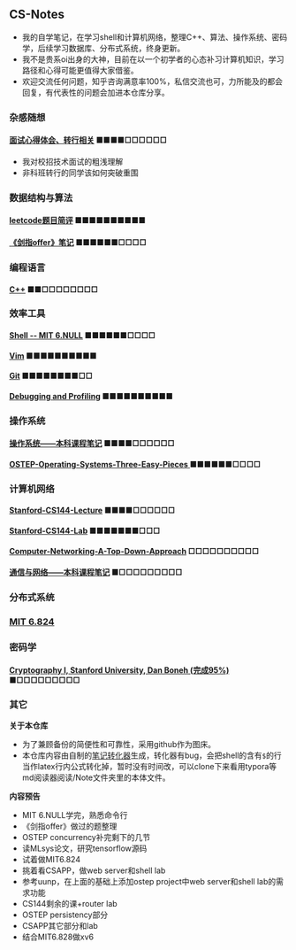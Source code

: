 ## CS-Notes
* 我的自学笔记，在学习shell和计算机网络，整理C++、算法、操作系统、密码学，后续学习数据库、分布式系统，终身更新。
* 我不是贵系oi出身的大神，目前在以一个初学者的心态补习计算机知识，学习路径和心得可能更值得大家借鉴。
* 欢迎交流任何问题，知乎咨询满意率100%，私信交流也可，力所能及的都会回复，有代表性的问题会加进本仓库分享。

### 杂感随想

#### [面试心得体会、转行相关](https://github.com/huangrt01/CS-Notes/blob/master/Notes/Output/%E9%9D%A2%E8%AF%95%E5%BF%83%E5%BE%97%E4%BD%93%E4%BC%9A%E4%B8%8E%E8%BD%AC%E8%A1%8C%E7%9B%B8%E5%85%B3.md) ■■■■□□□□□□

  * 我对校招技术面试的粗浅理解
  * 非科班转行的同学该如何突破重围

### 数据结构与算法

#### [leetcode题目简评](https://github.com/huangrt01/CS-Notes/blob/master/Notes/Output/leetcode%E9%A2%98%E7%9B%AE%E7%AE%80%E8%AF%84.md) ■■■■■■■■■■

#### [《剑指offer》笔记](https://github.com/huangrt01/CS-Notes/blob/master/Notes/Output/%E3%80%8A%E5%89%91%E6%8C%87offer%E3%80%8B%E7%AC%94%E8%AE%B0.md) ■■■■■■□□□□

### 编程语言

#### [C++](https://github.com/huangrt01/CS-Notes/blob/master/Notes/Output/C%2B%2B.md) ■■□□□□□□□□

### 效率工具

#### [Shell   --  MIT 6.NULL](https://github.com/huangrt01/CS-Notes/blob/master/Notes/Output/Shell-MIT-6-NULL.md) ■■■■■■□□□□

#### [Vim](https://github.com/huangrt01/CS-Notes/blob/master/Notes/Output/Vim.md) ■■■■■■■■■■

#### [Git](https://github.com/huangrt01/CS-Notes/blob/master/Notes/Output/git.md) ■■■■■■■■□□

#### [Debugging and Profiling](https://github.com/huangrt01/CS-Notes/blob/master/Notes/Output/Debugging-and-Profiling.md) ■■■■■■■■■■

### 操作系统

#### [操作系统——本科课程笔记](https://github.com/huangrt01/CS-Notes/blob/master/Notes/Output/%E6%93%8D%E4%BD%9C%E7%B3%BB%E7%BB%9F.md) ■■■■□□□□□□

#### [OSTEP-Operating-Systems-Three-Easy-Pieces ](https://github.com/huangrt01/CS-Notes/blob/master/Notes/Output/OSTEP-Operating-Systems-Three-Easy-Pieces.md) ■■■■■■□□□□

### 计算机网络

#### [Stanford-CS144-Lecture](https://github.com/huangrt01/CS-Notes/blob/master/Notes/Output/Computer-Networking-Lecture-CS144-Stanford.md) ■■■■□□□□□□

#### [Stanford-CS144-Lab](https://github.com/huangrt01/CS-Notes/blob/master/Notes/Output/Computer-Networking-Lab-CS144-Stanford.md) ■■■■■■■□□□

#### [Computer-Networking-A-Top-Down-Approach](https://github.com/huangrt01/CS-Notes/blob/master/Notes/Output/Computer-Networking-A-Top-Down-Approach.md) □□□□□□□□□□

#### [通信与网络——本科课程笔记](https://github.com/huangrt01/CS-Notes/blob/master/Notes/%E9%80%9A%E4%BF%A1%E4%B8%8E%E7%BD%91%E7%BB%9C.md) ■□□□□□□□□□

### 分布式系统

### [MIT 6.824]()

### 密码学

#### [Cryptography I, Stanford University, Dan Boneh (完成95%)](https://github.com/huangrt01/CS-Notes/blob/master/Notes/Output/Cryptography%20I%2C%20Stanford%20University%2C%20Coursera.md) ■□□□□□□□□□

### 其它

**关于本仓库**

* 为了兼顾备份的简便性和可靠性，采用github作为图床。
* 本仓库内容由自制的[笔记转化器](https://github.com/huangrt01/CS-Notes)生成，转化器有bug，会把shell的含有`$`的行当作latex行内公式转化掉，暂时没有时间改，可以clone下来看用typora等md阅读器阅读/Note文件夹里的本体文件。

**内容预告**

* MIT 6.NULL学完，熟悉命令行
* 《剑指offer》做过的题整理
* OSTEP concurrency补完剩下的几节
* 读MLsys论文，研究tensorflow源码
* 试着做MIT6.824
* 挑着看CSAPP，做web server和shell lab
* 参考uunp，在上面的基础上添加ostep project中web server和shell lab的需求功能
* CS144剩余的课+router lab
* OSTEP persistency部分
* CSAPP其它部分和lab
* 结合MIT6.828做xv6

